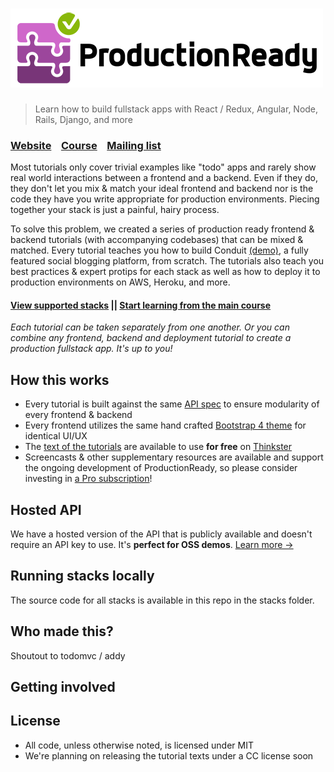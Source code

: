 # ![ProductionReady](media/logo_lg.png)

> Learn how to build fullstack apps with React / Redux, Angular, Node, Rails, Django, and more

### [Website](http://)&nbsp;&nbsp;&nbsp;&nbsp;[Course](http://)&nbsp;&nbsp;&nbsp;&nbsp;[Mailing list](http://)

Most tutorials only cover trivial examples like "todo" apps and rarely show real world interactions between a frontend and a backend. Even if they do, they don't let you mix & match your ideal frontend and backend nor is the code they have you write appropriate for production environments. Piecing together your stack is just a painful, hairy process.

To solve this problem, we created a series of production ready frontend & backend tutorials (with accompanying codebases) that can be mixed & matched. Every tutorial teaches you how to build Conduit [(demo)](https://demo.productionready.io), a fully featured social blogging platform, from scratch. The tutorials also teach you best practices & expert protips for each stack as well as how to deploy it to production environments on AWS, Heroku, and more.

#### [View supported stacks](http://) || [Start learning from the main course](http://)

*Each tutorial can be taken separately from one another. Or you can combine any frontend, backend and deployment tutorial to create a production fullstack app. It's up to you!*

## How this works

- Every tutorial is built against the same [API spec](http://) to ensure modularity of every frontend & backend 
- Every frontend utilizes the same hand crafted [Bootstrap 4 theme](http://) for identical UI/UX
- The [text of the tutorials](http://) are available to use **for free** on [Thinkster](http://)
- Screencasts & other supplementary resources are available and support the ongoing development of ProductionReady, so please consider investing in [a Pro subscription](http://)!

## Hosted API
We have a hosted version of the API that is publicly available and doesn't require an API key to use. It's **perfect for OSS demos**. [Learn more &rarr;](http://)


## Running stacks locally

The source code for all stacks is available in this repo in the stacks folder.

## Who made this?

Shoutout to todomvc / addy

## Getting involved


## License
- All code, unless otherwise noted, is licensed under MIT
- We're planning on releasing the tutorial texts under a CC license soon
